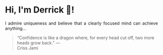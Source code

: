 # Hi, I'm Derrick 👋!
<p align="justify">I admire uniqueness and believe that a clearly focused mind can achieve anything...</p> 
<!-- #quote-start -->
<blockquote>&ldquo;Confidence is like a dragon where, for every head cut off, two more heads grow back.&rdquo; &mdash; <footer>Criss Jami</footer></blockquote>
<!-- #quote-end -->
